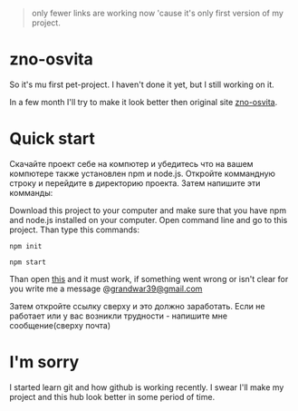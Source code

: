 > only fewer links are working now 'cause it's only first version of my project.

# zno-osvita
So it's mu first pet-project. I haven't done it yet, but I still working on it.

In a few month I'll try to make it look better then original site [zno-osvita](https://zno.osvita.ua/).


# Quick start
Скачайте проект себе на компютер и убедитесь что на вашем компютере также установлен npm и node.js.
Откройте коммандную строку и перейдите в директорию проекта. Затем напишите эти комманды:


Download this project to your computer and make sure that you have npm and node.js installed on your computer.
Open command line and go to this project. Than type this commands: 

    npm init
    
    npm start
    
Than open [this](localhost:5000) and it must work, if something went wrong or isn't clear for you write me a message @grandwar39@gmail.com

Затем откройте ссылку сверху и это должно заработать. Если не работает или у вас возникли трудности - напишите мне сообщение(сверху почта)
    
    

# I'm sorry
I started learn git and how github is working recently. I swear I'll make my project and this hub look better in some period of time.
